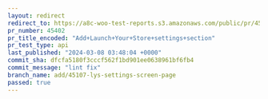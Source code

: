 ```yaml
---
layout: redirect
redirect_to: https://a8c-woo-test-reports.s3.amazonaws.com/public/pr/45402/api/index.html
pr_number: 45402
pr_title_encoded: "Add+Launch+Your+Store+settings+section"
pr_test_type: api
last_published: "2024-03-08 03:48:04 +0000"
commit_sha: dfcfa5180f3cccf562f1bd901ee0638961bf6fb4
commit_message: "lint fix"
branch_name: add/45107-lys-settings-screen-page
passed: true
---
```

